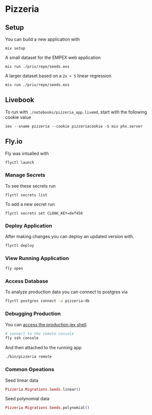 # Pizzeria


## Setup

You can build a new application with

```
mix setup
```

A small dataset for the EMPEX web application

```
mix run ./priv/repo/seeds.exs
```

A larger dataset based on a `2x + 5` linear regression

```
mix run ./priv/repo/seeds.exs
```

## Livebook

To run with `./notebooks/pizzeria_app.livemd`, start with
the following cookie value

```
iex --sname pizzeria --cookie pizzeriacookie -S mix phx.server
```

## Fly.io

Fly was intsalled with

```bash
flyctl launch
```

### Manage Secrets

To see these secrets run

```
flyctl secrets list
```

To add a new secret run

```
flyctl secrets set CLOAK_KEY=def456
```


### Deploy Application

After making changes you can deploy an updated version with.

```bash
flyctl deploy
```

### View Running Application

```bash
fly open
```

### Access Database

To analyze production data you can connect to postgres via

```bash
flyctl postgres connect -a pizzeria-db
```

### Debugging Production

You can [access the production iex shell](https://fly.io/docs/getting-started/elixir/#iex-shell-into-your-running-app).

```bash
# connect to the remote console
fly ssh console
```

And then attached to the running app

```bash
./bin/pizzeria remote
```


### Common Opeations

Seed linear data

```elixir
Pizzeria.Migrations.Seeds.linear()
```

Seed polynomial data

```elixir
Pizzeria.Migrations.Seeds.polynomial()
```

